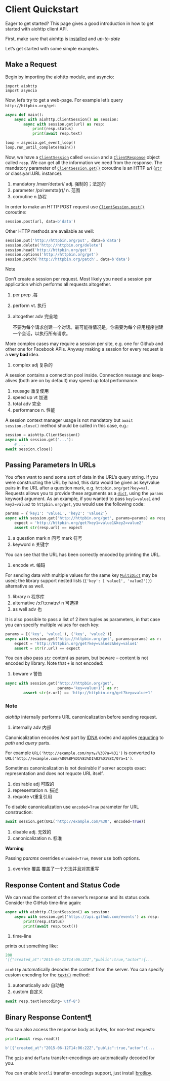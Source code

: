 # Client Quickstart

Eager to get started? This page gives a good introduction in how to get started with aiohttp client API.

First, make sure that aiohttp is [installed](https://docs.aiohttp.org/en/stable/index.html#aiohttp-installation) and *up-to-date*

Let’s get started with some simple examples.

## Make a Request

Begin by importing the aiohttp module, and asyncio:

```pytho
import aiohttp
import asyncio
```

Now, let’s try to get a web-page. For example let’s query `http://httpbin.org/get`:

```python
async def main():
    async with aiohttp.ClientSession() as session:
        async with session.get(url) as resp:
            print(resp.status)
            print(await resp.text)

loop = asyncio.get_event_loop()
loop.run_until_complete(main())
```

Now, we have a [`ClientSession`](https://docs.aiohttp.org/en/stable/client_reference.html#aiohttp.ClientSession) called `session` and a [`ClientResponse`](https://docs.aiohttp.org/en/stable/client_reference.html#aiohttp.ClientResponse) object called `resp`. We can get all the information we need from the response. The mandatory parameter of [`ClientSession.get()`](https://docs.aiohttp.org/en/stable/client_reference.html#aiohttp.ClientSession.get) coroutine is an HTTP *url* ([`str`](https://docs.python.org/3/library/stdtypes.html#str) or class:yarl.URL instance).

1. mandatory  /mænˈdeɪtəri/  adj. 强制的；法定的
2. parameter /pəˈræmɪtə(r)/  n. 范围 
3. coroutine n.协程

In order to make an HTTP POST request use [`ClientSession.post()`](https://docs.aiohttp.org/en/stable/client_reference.html#aiohttp.ClientSession.post)  coroutine:

```python
session.post(url, data=b'data')
```

Other HTTP methods are available as well:

```python
session.put('http://httpbin.org/put', data=b'data')
session.delete('http://httpbin.org/delete')
session.head('http://httpbin.org/get')
session.options('http://httpbin.org/get')
session.patch('http://httpbin.org/patch', data=b'data')
```

Note

Don’t create a session per request. Most likely you need a session per application which performs all requests altogether.

1. per prep .每

2. perform vt. 执行

3. altogether adv 完全地

   不要为每个请求创建一个对话。最可能得情况是，你需要为每个应用程序创建一个会话，以执行所有请求。

More complex cases may require a session per site, e.g. one for Github and other one for Facebook APIs. Anyway making a session for every request is a **very bad** idea.

1. complex adj 复杂的

A session contains a connection pool inside. Connection reusage and keep-alives (both are on by default) may speed up total performance.

1. reusage  重复使用
2. speed up vt 加速
3. total adv 完全
4. performance n. 性能

A session context manager usage is not mandatory but `await session.close()` method should be called in this case, e.g.:

```py
session = aiohttp.ClientSession()
async with session.get('...'):
    # ...
await session.close()
```

## Passing Parameters In URLs

You often want to send some sort of data in the URL’s query string. If you were constructing the URL by hand, this data would be given as key/value pairs in the URL after a question mark, e.g. `httpbin.org/get?key=val`. Requests allows you to provide these arguments as a [`dict`](https://docs.python.org/3/library/stdtypes.html#dict), using the `params` keyword argument. As an example, if you wanted to pass `key1=value1` and `key2=value2` to `httpbin.org/get`, you would use the following code:

```python
params = {'key1': 'value1', 'key2': 'value2'}
async with session.get('http://httpbin.org/get', params=params) as resp:
    expect = 'http://httpbin.org/get?key1=value1&key2=value2'
    assert str(resp.url) == expect
```

1. a question mark n 问号 	mark 符号
2. keyword n 关键字

You can see that the URL has been correctly encoded by printing the URL.

1. encode  vt. 编码

For sending data with multiple values for the same key [`MultiDict`](https://multidict.readthedocs.io/en/stable/multidict.html#multidict.MultiDict) may be used; the library support nested lists (`{'key': ['value1', 'value2']}`) alternative as well.

1. library n 程序库
2. alternative  /ɔːlˈtɜːnətɪv/  n 可选择
3. as well adv 也

It is also possible to pass a list of 2 item tuples as parameters, in that case you can specify multiple values for each key:

```python
params = [('key', 'value1'), ('key', 'value2')]
async with session.get('http://httpbin.org/get', params=params) as r:
    expect = 'http://httpbin.org/get?key=value2&key=value1'
    assert = str(r.url) == expect
```

You can also pass [`str`](https://docs.python.org/3/library/stdtypes.html#str) content as param, but beware – content is not encoded by library. Note that `+` is not encoded:

1. beware v 警告

```python
async with session.get('http://httpbin.org/get',
                       params='key=value+1') as r:
        assert str(r.url) == 'http://httpbin.org/get?key=value+1'
```

### Note

*aiohttp* internally performs URL canonicalization before sending request.

1. internally adv 内部

Canonicalization encodes *host* part by [IDNA](https://docs.aiohttp.org/en/stable/glossary.html#term-IDNA) codec and applies [requoting](https://docs.aiohttp.org/en/stable/glossary.html#term-requoting) to *path* and *query* parts.

For example `URL('http://example.com/путь/%30?a=%31')` is converted to `URL('http://example.com/%D0%BF%D1%83%D1%82%D1%8C/0?a=1')`.

Sometimes canonicalization is not desirable if server accepts exact representation and does not requote URL itself.

1. desirable adj 可取的
2. representation n. 描述
3. requote vt重复引用

To disable canonicalization use `encoded=True` parameter for URL construction:

```python
await session.get(URL('http://example.com/%30', encoded=True))
```

1. disable adj. 无效的
2. canonicalization n. 标准

__Warning__

Passing *params* overrides `encoded=True`, never use both options.

1. override 覆盖 覆盖了一个方法并且对其重写

## Response Content and Status Code

We can read the content of the server’s response and its status code. Consider the GitHub time-line again:

```python
async with aiohttp.ClientSession() as session:
    async with session.get('https://api.github.com/events') as resp:
        print(resp.status)
        print(await resp.text())
```

1. time-line

prints out something like:

```python
200
'[{"created_at":"2015-06-12T14:06:22Z","public":true,"actor":{...
```

`aiohttp` automatically decodes the content from the server. You can specify custom encoding for the [`text()`](https://docs.aiohttp.org/en/stable/client_reference.html#aiohttp.ClientResponse.text) method:

1. automatically adv 自动地
2. custom 自定义

```python
await resp.text(encoding='utf-8')
```

## Binary Response Content[¶](https://docs.aiohttp.org/en/stable/client_quickstart.html#binary-response-content)

You can also access the response body as bytes, for non-text requests:

```python
print(await resp.read())
```

```python
b'[{"created_at":"2015-06-12T14:06:22Z","public":true,"actor":{...
```

The `gzip` and `deflate` transfer-encodings are automatically decoded for you.

You can enable `brotli` transfer-encodings support, just install [brotlipy](https://github.com/python-hyper/brotlipy).



